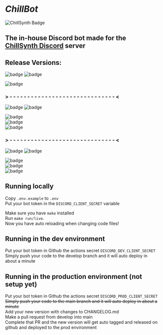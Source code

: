 # _ChillBot_
![ChillSynth Badge](https://img.shields.io/discord/488405912659427358?color=ff4000&label=ChillSynth&logo=discord&logoColor=%23fff&style=for-the-badge)
## The in-house Discord bot made for the [ChillSynth Discord](https://chillsynth.com/discord) server

## Release Versions:
![badge](https://img.shields.io/badge/V5-TBD-%23EC2D2B?style=for-the-badge)
![badge](https://img.shields.io/badge/Release%20Date-TBD-%23fff?style=for-the-badge)

![badge](https://img.shields.io/badge/Server%20Backup%20System%20(TBD)-v5-%23EC2D2B?style=for-the-badge)
### \> - - - - - - - - - - - - - - - - - - - - - - - - - - - - - - <
![badge](https://img.shields.io/badge/V4-In%20Beta-%232e8fff?style=for-the-badge)
![badge](https://img.shields.io/badge/Release%20Date-Fall%20/%20Winter%202024-%23fff?style=for-the-badge)

![badge](https://img.shields.io/badge/Ticketing%20system%20for%20members%20using%20threads-Not%20Started-%23ff4000?style=for-the-badge)\
![badge](https://img.shields.io/badge/Appeal%20process%20server%20link-Not%20Started-%23ff4000?style=for-the-badge)\
![badge](https://img.shields.io/badge/SoundCloud%20x%20Discord%20Link%20for%20Feedback%20Streams-Not%20Started-%23ff4000?style=for-the-badge)
### \> - - - - - - - - - - - - - - - - - - - - - - - - - - - - - - <
![badge](https://img.shields.io/badge/V3-Released-%2300ff80?style=for-the-badge)
![badge](https://img.shields.io/badge/Release%20Date-March%202024-%23fff?style=for-the-badge)

![badge](https://img.shields.io/badge/Revamp%20Feedback%20Stream%20setup%20w%2F%20queue-Complete-%2300ff80?style=for-the-badge)\
![badge](https://img.shields.io/badge/Update%20auto--emoji%20to%20automate%20new%20emojis-Complete-%2300ff80?style=for-the-badge)\
![badge](https://img.shields.io/badge/Database%20integration%20for%20logs%20and%20functionality-Complete-%2300ff80?style=for-the-badge)

[//]: # ( RED    - Not Started    : ff4000 )
[//]: # ( ORANGE - In Progress    : ffbf00 )
[//]: # ( GREEN  - Complete       : 00ff80 )
[//]: # ( BLUE   - In Beta        : 0080ff )

## Running locally
Copy `.env.example` to `.env`  
Put your bot token in the `DISCORD_CLIENT_SECRET` variable

Make sure you have `make` installed  
Run `make run/live`.  
Now you have auto reloading when changing code files!

## Running in the dev environment
Put your bot token in Github the actions secret `DISCORD_DEV_CLIENT_SECRET`  
Simply push your code to the develop branch and it will auto deploy in about a minute

## Running in the production environment (not setup yet)
Put your bot token in Github the actions secret `DISCORD_PROD_CLIENT_SECRET`  
~~Simply push your code to the main branch and it will auto deploy in about a minute~~  
Add your new version with changes to CHANGELOG.md  
Make a pull request from develop into main  
Complete that PR and the new version will get auto tagged and released on github and deployed to the prod environment
